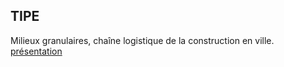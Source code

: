 ## TIPE 
Milieux granulaires, chaîne logistique de la construction en ville.  
[présentation](./tipe.pdf)

